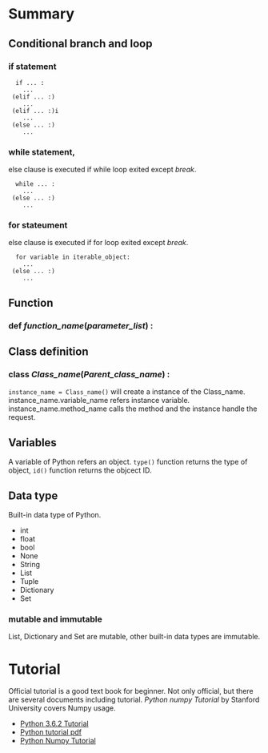 # Summary

## Conditional branch and loop

### **if** statement

```
  if ... :
    ...
 (elif ... :)
    ...
 (elif ... :)i
    ...
 (else ... :)
    ...
```

### **while** statement,
 else clause is executed if while loop exited except *break*.

```
  while ... :
    ...
 (else ... :)
    ...
```

### **for** stateument
 else clause is executed if for loop exited except *break*.

```
  for variable in iterable_object:
    ...
 (else ... :)
    ...
```

## Function

### **def** *function_name*(*parameter_list*) :

## Class definition

### **class** *Class_name*(*Parent_class_name*) :

`instance_name = Class_name()` will create a instance of the Class_name. instance_name.variable_name refers instance variable. instance_name.method_name calls the method and the instance handle the request.

## Variables

A variable of Python refers an object. `type()` function returns the type of object, `id()` function returns the objcect ID.


## Data type

Built-in data type of Python.

- int
- float
- bool
- None
- String
- List
- Tuple
- Dictionary
- Set 

### mutable and immutable

List, Dictionary and Set are mutable, other built-in data types are immutable.


# Tutorial

Official tutorial is a good text book for beginner. Not only official, but there are several documents including tutorial. *Python numpy Tutorial* by Stanford University covers Numpy usage.

- [Python 3.6.2 Tutorial](https://docs.python.org/3/tutorial/)
- [Python tutorial pdf](https://www.tutorialspoint.com/python3/python3_tutorial.pdf)
- [Python Numpy Tutorial](http://cs231n.github.io/python-numpy-tutorial/)

